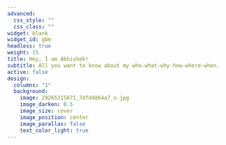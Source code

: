 ```yaml
---
advanced:
  css_style: ""
  css_class: ""
widget: blank
widget_id: gbm
headless: true
weight: 15
title: Hey, I am Abhishek!
subtitle: All you want to know about my who-what-why-how-where-when.
active: false
design:
  columns: "1"
  background:
    image: 29265315871_7dfd4864a7_o.jpg
    image_darken: 0.5
    image_size: cover
    image_position: center
    image_parallax: false
    text_color_light: true
---
```

